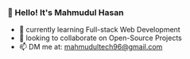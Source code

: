 ### 👋 Hello! It's Mahmudul Hasan

- 🌱 currently learning Full-stack Web Development
- 👯 looking to collaborate on Open-Source Projects
- 📫 DM me at: mahmudultech96@gmail.com
